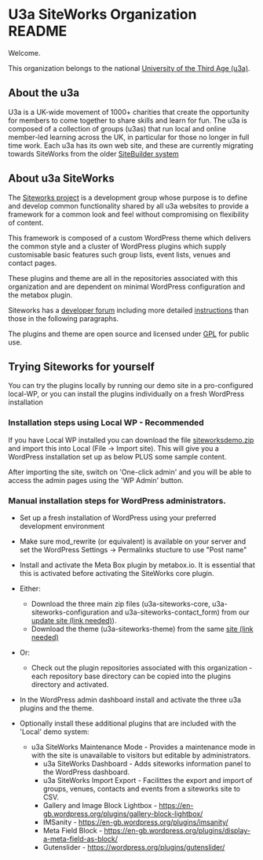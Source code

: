 # U3a SiteWorks Organization README

Welcome.

This organization belongs to the national [University of the Third Age (u3a)](https://www.u3a.org.uk/).

## About the u3a

U3a is a UK-wide movement of 1000+ charities that create the opportunity for members to come together 
to share skills and learn for fun. The u3a is composed of a collection of groups (u3as) that run local and 
online member-led learning across the UK, in particular for those no longer in full time work. Each u3a has its own web site, and these
are currently migrating towards SiteWorks from the older [SiteBuilder system](https://u3asites.org.uk/code/index.php) 

## About u3a SiteWorks

The [Siteworks project](https://siteworks.u3a.org.uk/) is a development group whose purpose is to define and 
develop common functionality shared by all u3a websites to provide a framework for a common look and feel without compromising on flexibility of content. 

This framework is composed of a custom WordPress theme which delivers the common style and a cluster of WordPress plugins which supply  
customisable basic features such group lists, event lists, venues and contact pages. 

These plugins and theme are all in the repositories associated with this organization and are dependent on minimal WordPress configuration and the metabox plugin.

Siteworks has a [developer forum](https://u3awpdev.org.uk/) including more detailed [instructions](https://u3awpdev.org.uk/viewtopic.php?t=193) than those in the following paragraphs.

The plugins and theme are open source and licensed under [GPL](https://www.gnu.org/licenses/old-licenses/gpl-2.0.en.html) for public use.

## Trying Siteworks for yourself

You can try the plugins locally by running our demo site in a pro-configured local-WP, or you can install the plugins individually on a fresh
WordPress installation

### Installation steps using Local WP - Recommended

If you have Local WP installed you can download the file [siteworksdemo.zip](https://u3a-llandrindod.org.uk/training/siteworksdemo.zip) and import 
this into Local (File -> Import site). This will give you a WordPress installation set up as below PLUS some sample content.
 
After importing the site, switch on 'One-click admin' and you will be able to access the admin pages using the 'WP Admin' button.

### Manual installation steps for WordPress administrators.

* Set up a fresh installation of WordPress using your preferred development environment
* Make sure mod_rewrite (or equivalent) is available on your server and set the WordPress Settings -> Permalinks stucture to use "Post name"
* Install and activate the Meta Box plugin by metabox.io. It is essential that this is activated before activating the SiteWorks core plugin.

* Either:
  * Download the three main zip files (u3a-siteworks-core, u3a-siteworks-configuration and u3a-siteworks-contact_form) from our [update site (link needed)](https://github.com/u3a-siteworks-development/.github/edit/main/README.md)).
  * Download the theme (u3a-siteworks-theme) from the same [site (link needed)]([link-needed](https://github.com/u3a-siteworks-development/.github/edit/main/README.md)) 
* Or: 
  * Check out the plugin repositories associated with this organization - each repository base directory can be copied into the plugins directory and activated.

* In the WordPress admin dashboard install and activate the three u3a plugins and the theme.

* Optionally install these additional plugins that are included with the 'Local' demo system:
	* u3a SiteWorks Maintenance Mode - Provides a maintenance mode in with the site is unavailable to visitors but editable by administrators.
        * u3a SiteWorks Dashboard - Adds  siteworks information panel to the WordPress dashboard.
        * u3a SiteWorks Import Export - Facilittes the export and import of groups, venues, contacts and events from a siteworks site to CSV.
        * Gallery and Image Block Lightbox - https://en-gb.wordpress.org/plugins/gallery-block-lightbox/
        * IMSanity - https://en-gb.wordpress.org/plugins/imsanity/
        * Meta Field Block - https://en-gb.wordpress.org/plugins/display-a-meta-field-as-block/
        * Gutenslider - https://wordpress.org/plugins/gutenslider/
